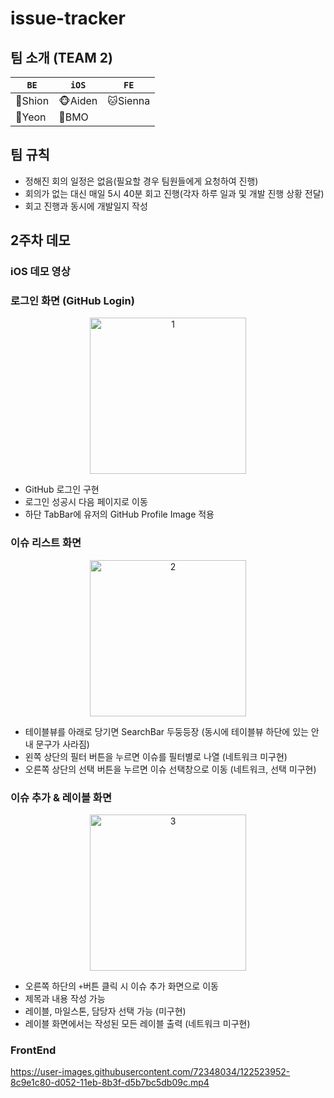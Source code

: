 
# issue-tracker

## 팀 소개 (TEAM 2)

|`BE`|`iOS`|`FE`|
|---|---|---|
|🐯Shion|🐵Aiden|🐱Sienna
|🐰Yeon|🐷BMO|

## 팀 규칙

- 정해진 회의 일정은 없음(필요할 경우 팀원들에게 요청하여 진행)
- 회의가 없는 대신 매일 5시 40분 회고 진행(각자 하루 일과 및 개발 진행 상황 전달)
- 회고 진행과 동시에 개발일지 작성

## 2주차 데모 
### iOS 데모 영상

### 로그인 화면 (GitHub Login)

<p align="center">
<img width="250" alt="1" src="https://user-images.githubusercontent.com/45817559/122515334-4217a280-d048-11eb-973b-5bbf8ad595ca.gif">
</p>

- GitHub 로그인 구현
- 로그인 성공시 다음 페이지로 이동
- 하단 TabBar에 유저의 GitHub Profile Image 적용


### 이슈 리스트 화면

<p align="center">
<img width="250" alt="2" src="https://user-images.githubusercontent.com/45817559/122516200-6fb11b80-d049-11eb-85f0-ab2acfd63502.gif">
</p>

- 테이블뷰를 아래로 당기면 SearchBar 두둥등장 (동시에 테이블뷰 하단에 있는 안내 문구가 사라짐)
- 왼쪽 상단의 필터 버튼을 누르면 이슈를 필터별로 나열 (네트워크 미구현)
- 오른쪽 상단의 선택 버튼을 누르면 이슈 선택창으로 이동 (네트워크, 선택 미구현)


### 이슈 추가 & 레이블 화면

<p align="center">
<img width="250" alt="3" src="https://user-images.githubusercontent.com/45817559/122516858-40e77500-d04a-11eb-985d-63b79e5a0aac.gif">
</p>

- 오른쪽 하단의 `+`버튼 클릭 시 이슈 추가 화면으로 이동
- 제목과 내용 작성 가능
- 레이블, 마일스톤, 담당자 선택 가능 (미구현)
- 레이블 화면에서는 작성된 모든 레이블 출력 (네트워크 미구현)

### FrontEnd

https://user-images.githubusercontent.com/72348034/122523952-8c9e1c80-d052-11eb-8b3f-d5b7bc5db09c.mp4
